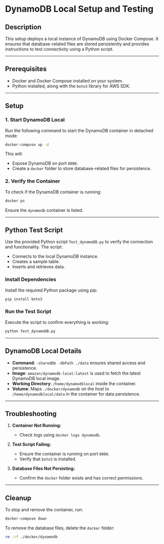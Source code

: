 # DynamoDB Local Setup and Testing

## Description
This setup deploys a local instance of DynamoDB using Docker Compose. It ensures that database-related files are stored persistently and provides instructions to test connectivity using a Python script.

---

## Prerequisites
- Docker and Docker Compose installed on your system.
- Python installed, along with the `boto3` library for AWS SDK.

---

## Setup

### 1. Start DynamoDB Local
Run the following command to start the DynamoDB container in detached mode:
```bash
docker-compose up -d
```
This will:
- Expose DynamoDB on port `8000`.
- Create a `docker` folder to store database-related files for persistence.

### 2. Verify the Container
To check if the DynamoDB container is running:
```bash
docker ps
```
Ensure the `dynamodb` container is listed.

---

## Python Test Script
Use the provided Python script `Test_dynamoDB.py` to verify the connection and functionality. The script:
- Connects to the local DynamoDB instance.
- Creates a sample table.
- Inserts and retrieves data.

### Install Dependencies
Install the required Python package using pip:
```bash
pip install boto3
```

### Run the Test Script
Execute the script to confirm everything is working:
```bash
python Test_dynamoDB.py
```

---

## DynamoDB Local Details
- **Command**: `-sharedDb -dbPath ./data` ensures shared access and persistence.
- **Image**: `amazon/dynamodb-local:latest` is used to fetch the latest DynamoDB local image.
- **Working Directory**: `/home/dynamodblocal` inside the container.
- **Volume**: Maps `./docker/dynamodb` on the host to `/home/dynamodblocal/data` in the container for data persistence.

---

## Troubleshooting
1. **Container Not Running:**
   - Check logs using `docker logs dynamodb`.

2. **Test Script Failing:**
   - Ensure the container is running on port `8000`.
   - Verify that `boto3` is installed.

3. **Database Files Not Persisting:**
   - Confirm the `docker` folder exists and has correct permissions.

---

## Cleanup
To stop and remove the container, run:
```bash
docker-compose down
```

To remove the database files, delete the `docker` folder:
```bash
rm -rf ./docker/dynamodb
```

